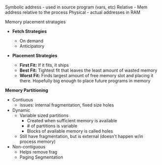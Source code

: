 Symbolic address - used in source program (vars, etc)
Relative - Mem address relative to the process
Physical - actual addresses in RAM

Memory placement stratagies
- **Fetch Strategies**
    - On demand
    - Anticipatory

- **Placement Strategies**
    - **First Fit:** If it fits, it ships
    - **Best Fit:** Tightest fit that leaves the least amount of wasted memory
    - **Worst Fit:** Finds largest amount of free memory slot and placing it there. Hopefully big enough to place future programs in memory

**Memory Partitioning**
- Contiuous
    -   issues: internal fragmentation, fixed size holes
- Dynamic
    -   Variable sized partitions
        - Created when sufficient memory is available
        - \# of partitions is variable
        - Blocks of available memory is called holes
    - Still have fragmentation, but is external (doesn't happen w/in process memory)
- Non-contiguous
    - Helps remove frag
    - Paging
    Segmentation